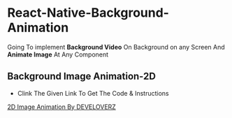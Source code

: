 # React-Native-Background-Animation

Going To implement **Background Video** On Background on any Screen And **Animate Image** At Any Component  


## Background Image Animation-2D

- Clink The Given Link To Get The Code & Instructions

[2D Image Animation By DEVELOVERZ](https://kandi.openweaver.com/collections/starterkits/react-native-background-animations)
